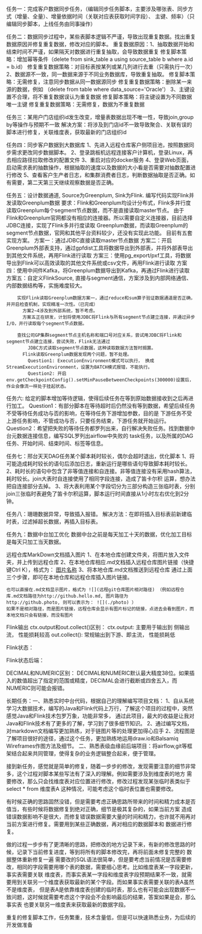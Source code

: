 任务一：完成客户数据同步任务，（编辑同步任务脚本，主要涉及哪张表、同步方式（增量、全量）、增量依据时间（关联对应表获取时间字段）、
主键、频率）（只编辑同步脚本，上线任务由同事操作）


任务二：数据同步过程中，某些表脚本逻辑不严谨，导致出现重复数据。找出重复数据原因并修复重复数据，修改对应的脚本。
重复数据原因：1、抽取数据开始和结束时间不严谨，如果隔天对数据进行重复抽取，会导致数据重复
					修复脚本策略：增加幂等条件（delete from sink_table a using source_table b where a.id = b.id）
					修复重复数据策略：对目标表按某列或某几列进行去重（只需执行一次）
			  2、数据源不一致，同一数据来源于不同业务数据库，导致重复抽取。
					修复脚本策略：无需修复，注意同步数据从同一数据源同步
					修复重复数据策略：删除某一来源的数据，例如 （delete from table where data_source='Oracle'）
			  3、主键设置不合理，将不重复数据误认为重复数据
					修复脚本策略：将主键设置为不同数据唯一主键
					修复重复数据策略：无需修复，数据为不重复数据
					

任务三：某用户门店组织id发生改变，增量表数据出现不唯一性，导致join,group by等操作与预期不一致
		解决方案：将涉及到门店id不一致导致聚合、关联有误的脚本进行修复，关联维度表，获取最新的门店组织id
		
任务四：同步客户数据到大数据库
		1、先进入远程仓库客户侧项目池，按照数据同步需求更改同步数据脚本。
		2、登录跳板机远程连接客户计算机，登录Linux，再去相应路径拉取修改的配置文件
		3、重启对应的docker服务
		4、登录Web页面，启动需求表的抽数操作，根据抽取的速度以及数据的大小看是否需要对抽数配置进行修改
		5、查看客户生产者日志，和集群消费者日志，判断数据抽取是否正确。如有需要，第二天第三天继续观察数据是否正确。
		
任务五：设计数据通道, Source为Greenplum, Sink为Flink. 编写代码实现Flink并发读取Greenplum数据
			要求：Flink和Greenplum均设计分布式，Flink多并行度读取Greenplum每个segment节点数据，而不是直接读取master节点。
			由于Flink和Greenplum官网都没有相应的连接器。所以需要自定义连接器，目前选择JDBC连接，实现了Flink多并行度读取
			Greenplum数据，而读取Greenplum的segment节点数据，官网和其他平台资料较少，还没有实现此功能。 目前有五套实现方案。
			方案一：通过JDBC直接读取master节点数据
			方案二：开启Greenplum外部表支持，通过gpfdist工具将数据导出到外部表，并将外部表导出到其他文件系统，再用Flink进行读取
			方案三：使用pg_export/pxf工具，将数据导出到Flink可以高效读取的其他文件系统或csv文件，再用Flink进行读取
			方案四：使用中间件Kafka，将Greenplum数据导出到Kafka，再通过Flink进行读取 
			方案五：自定义FlinkSource, 直接与segment通信，方案涉及到内部网络通信、内部数据结构等，实施难度较大。

		实现Flink读取Greenplum数据方案一，通过reduce和sum算子验证数据通道是否正确，并开启检查机制，实现精准一次性。（已完成）
		  方案2~4涉及到外部系统，暂不考虑。
		  方案五正在研发，计划将使用JDBC将Flink与所有segment节点建立连接，并通过异步I/O，并行读取每个segment节点数据。

		查找公司GP集群segment节点主机名称和端口号对应关系，尝试用JDBC将Flink和segment节点建立连接，尝试失败，Flink无法通过
	 		JDBC方式读取segment节点数据，这种读取数据方法暂时搁置。
		  Flink读取Greenplum数据发现两个问题，暂不处理。
  			Question1: ExecutionEnvironment模式可以执行， 换成StreamExecutionEnvironment，设置为BATCH模式报错，不能执行。
  			Question2: 开启env.getCheckpointConfig().setMinPauseBetweenCheckpoints(300000)设置后， 作业会像流一样处于挂起状态。
	
		
任务六: 给定的脚本增加等待逻辑，使得后续任务在等到原始数据接收到之后再进行加工。
		Question1：有部分脚本在等待超时后仍然没有等到数据，希望后续任务不受等待任务成功与否的影响，在等待任务下游增加参数，目的是
		下游任务不受上游任务影响，不管成功与否，只要任务结束，下游任务就开始运行。
		Question2：希望把失败的等待任务都罗列出来，自行解决失败任务。找到数据中台元数据连接信息，编写SQL罗列出airflow中失败的
		task任务，以及所属的DAG任务、开始时间、结束时间、标签等信息。
		
任务七：邢台天天DAG任务某个脚本耗时较长，偶尔会超时退出，优化脚本
		1、将可能造成耗时较长的语句后添加日志，重新运行是哪些语句导致脚本耗时较长。
		2、耗时长的语句中包含了非等值连接和自连接。非等值连接没有采用hash算法，耗时较长。join大表时自连接使用了相同字段连接，造成了笛卡尔积
		运算，想办法把自连接部分去掉。
		3、将大表利用某个字段切分为三部分构造三张临时表，分别join三张临时表避免了笛卡尔积运算，脚本运行时间直接从1小时左右优化到2分钟。
		

任务八：珊珊数据异常，导致插入报错。
		解决方法：在即将插入目标表前新建临时表，过滤掉超长数据，再插入目标表。

任务九：数据中台加工优化
		数据中台之前是每天加工十天的数据，优化加工目标是每天只加工当天数据。
		

远程仓库MarkDown文档插入图片
	1、在本地仓库创建文件夹，将图片放入文件夹，并上传到远程仓库
	2、在本地仓库相应.md文档插入远程仓库图片链接（快捷键Ctrl K），格式为： [图片名称](远程仓库图片链接)
	3、将本地仓库.md文档推送到远程仓库
	通过上面三个步骤，即可在本地仓库和远程仓库插入图片链接。
	
	也可以直接在.md文档显示图片，格式为 ![](远程git仓库图片相对路径) （例如远程仓库.md文档路径为http://github.hello.md, 图片路径为
	http://github.photo, 则可以表示为： ![](./photo) ）
	如果不是相对路径，而是图片链接，远程仓库会显示有图片标记的链接，点进去会看到图片，而本地文档只会有链接，而没有图片
	
	
Flink输出 ctx.output和out.collect()区别：
	ctx.output: 主要用于输出到 侧输出流， 性能损耗较高
	out.collect(): 常规输出到下游、即主流， 性能损耗低
	
Flink状态：

Flink状态后端：	 

DECIMAL和NUMERIC区别：
DECIMAL和NUMERIC默认最大精度38位。如果插入的数值超出了指定的范围或精度，DECIMAL会进行截断或四舍五入，而NUMERIC则可能会报错。
		

长期任务：一、熟悉实时中台代码，根据自己的理解编写项目文档：
		1、自从系统学习大数据技术，编写的Java和Flink代码上万行，了解这个项目的过程中，突然感觉Java和Flink技术包罗万象，功能非常多，
通过此项目，最大的收益是让我对Java和Flink技术有了更多的了解，学习到了很多细节知识。
		2、通过编写文档，对markdown文档编写更加熟练，对于链图片等的处理更加得心应手
		2、流程图是了解项目很好的途径，通过这个任务，更加熟练地运用draw.io和Balsamiq Wireframes作图方法及细节。
		  二、熟悉表级血缘前后端项目：将airflow,git等框架结合起来共同管理，使得复杂的业务逻辑整合起来，便于管理。


接到新任务，感觉就是简单的修复，随着一步步的修改，发现需要注意的细节非常多，这个过程对脚本某些写法有了深入的理解。例如需要涉及到维度表的地方
需要修改，那么只会找维度表对应位置进行修改，修改过程发现某张临时表类似于 select * from 维度表A 这种情况，可能考虑这个临时表位置也需要修改。

有时候正确的思路固然没错，但是需要考虑正确思路所带来的时间和精力成本是否值当，有些时候将数据修复到绝对正确，细节是极其复杂的，如果当前方案
造成错误数据影响不是很大，而修复错误数据需要大量的时间和精力，也许就不用再对当前方案进行修复。需要用到某些正确数据，再对相应的数据脚本和
数据进行修复。

做的过程一步步有了更清晰的思路，把修改的地方记录下来，有新的修改思路的时候，记录下当前修复进度，等到将所有的脚本修改完，再将前面未修复完整的
数据整体重新修复一遍
需要改的SQL语法很简单，但是要考虑当前情况是否需要修改，相同的字段需要用哪个表的数据，需要细心思考。比如维度表某一字段更新，事实表需要关联
维度表，而事实表某一字段和维度表字段预期结果不一致，就需要用到关联另一个维度表获取最新的某个字段。而如果事实表需要关联的表A虽然不是维度表，
但是表A是依靠维度表创建的临时表，那么也有可能会出现数据不一致问题，这时候就需要考虑这个字段会不会影响最后的结果，答案如果是会，那么事实表
也要关联另一维度表来获取最新的数据字段。

重复的修复脚本工作，任务繁重，技术含量低，但是可以快速熟悉业务，为后续的开发做准备